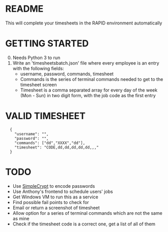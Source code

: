 # README
This will complete your timesheets in the RAPID environment automatically

# GETTING STARTED
   0. Needs Python 3 to run
   1. Write an 'timesheetsbatch.json' file where every employee is an entry with the following fields:
      * username, password, commands, timesheet
      * Commands is the series of terminal commands needed to get to the timesheet screen
      * Timesheet is a comma separated array for every day of the week (Mon - Sun) in two digit form, with the job code as the first entry

# VALID TIMESHEET
      {
        "username": "",
        "password": "",
        "commands": ["dd","XXXX","dd"],
        "timesheet": "CODE,dd,dd,dd,dd,dd,,,"
      }

# TODO
* Use [SimpleCrypt](https://blog.ruanbekker.com/blog/2018/04/29/encryption-and-decryption-with-simple-crypt-using-python/) to encode passwords
* Use Anthony's frontend to schedule users' jobs
* Get Windows VM to run this as a service
* Find possible fail points to check for
* Email or return a screenshot of timesheet
* Allow option for a series of terminal commands which are not the same as mine
* Check if the timesheet code is a correct one, get a list of all of them

